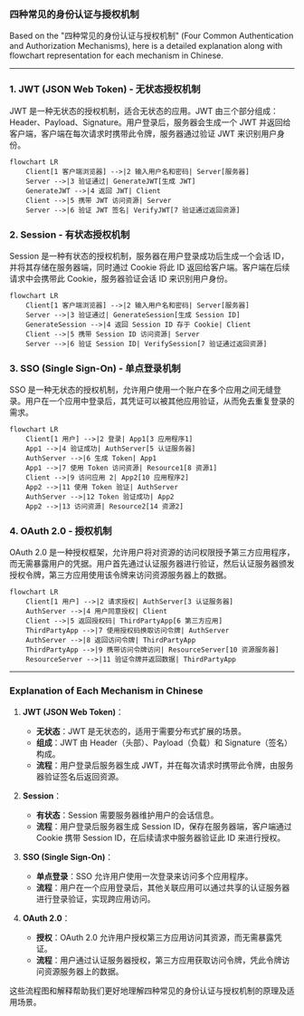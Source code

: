### 四种常见的身份认证与授权机制

Based on the "四种常见的身份认证与授权机制" (Four Common Authentication and Authorization Mechanisms), 
here is a detailed explanation along with flowchart representation for each mechanism in Chinese.

---

### 1. JWT (JSON Web Token) - 无状态授权机制

JWT 是一种无状态的授权机制，适合无状态的应用。JWT 由三个部分组成：Header、Payload、Signature。用户登录后，服务器会生成一个 JWT 并返回给客户端，客户端在每次请求时携带此令牌，服务器通过验证 JWT 来识别用户身份。

```mermaid
flowchart LR
    Client[1 客户端浏览器] -->|2 输入用户名和密码| Server[服务器]
    Server -->|3 验证通过| GenerateJWT[生成 JWT]
    GenerateJWT -->|4 返回 JWT| Client
    Client -->|5 携带 JWT 访问资源| Server
    Server -->|6 验证 JWT 签名| VerifyJWT[7 验证通过返回资源]
```

### 2. Session - 有状态授权机制

Session 是一种有状态的授权机制，服务器在用户登录成功后生成一个会话 ID，并将其存储在服务器端，同时通过 Cookie 将此 ID 返回给客户端。客户端在后续请求中会携带此 Cookie，服务器验证会话 ID 来识别用户身份。

```mermaid
flowchart LR
    Client[1 客户端浏览器] -->|2 输入用户名和密码| Server[服务器]
    Server -->|3 验证通过| GenerateSession[生成 Session ID]
    GenerateSession -->|4 返回 Session ID 存于 Cookie| Client
    Client -->|5 携带 Session ID 访问资源| Server
    Server -->|6 验证 Session ID| VerifySession[7 验证通过返回资源]

```

### 3. SSO (Single Sign-On) - 单点登录机制

SSO 是一种无状态的授权机制，允许用户使用一个账户在多个应用之间无缝登录。用户在一个应用中登录后，其凭证可以被其他应用验证，从而免去重复登录的需求。

```mermaid
flowchart LR
    Client[1 用户] -->|2 登录| App1[3 应用程序1]
    App1 -->|4 验证成功| AuthServer[5 认证服务器]
    AuthServer -->|6 生成 Token| App1
    App1 -->|7 使用 Token 访问资源| Resource1[8 资源1]
    Client -->|9 访问应用 2| App2[10 应用程序2]
    App2 -->|11 使用 Token 验证| AuthServer
    AuthServer -->|12 Token 验证成功| App2
    App2 -->|13 访问资源| Resource2[14 资源2]

```

### 4. OAuth 2.0 - 授权机制

OAuth 2.0 是一种授权框架，允许用户将对资源的访问权限授予第三方应用程序，而无需暴露用户的凭据。用户首先通过认证服务器进行验证，然后认证服务器颁发授权令牌，第三方应用使用该令牌来访问资源服务器上的数据。

```mermaid
flowchart LR
    Client[1 用户] -->|2 请求授权| AuthServer[3 认证服务器]
    AuthServer -->|4 用户同意授权| Client
    Client -->|5 返回授权码| ThirdPartyApp[6 第三方应用]
    ThirdPartyApp -->|7 使用授权码换取访问令牌| AuthServer
    AuthServer -->|8 返回访问令牌| ThirdPartyApp
    ThirdPartyApp -->|9 携带访问令牌访问| ResourceServer[10 资源服务器]
    ResourceServer -->|11 验证令牌并返回数据| ThirdPartyApp

```

---

### Explanation of Each Mechanism in Chinese

1. **JWT (JSON Web Token)**：
   - **无状态**：JWT 是无状态的，适用于需要分布式扩展的场景。
   - **组成**：JWT 由 Header（头部）、Payload（负载）和 Signature（签名）构成。
   - **流程**：用户登录后服务器生成 JWT，并在每次请求时携带此令牌，由服务器验证签名后返回资源。

2. **Session**：
   - **有状态**：Session 需要服务器维护用户的会话信息。
   - **流程**：用户登录后服务器生成 Session ID，保存在服务器端，客户端通过 Cookie 携带 Session ID，在后续请求中服务器验证此 ID 来进行授权。

3. **SSO (Single Sign-On)**：
   - **单点登录**：SSO 允许用户使用一次登录来访问多个应用程序。
   - **流程**：用户在一个应用登录后，其他关联应用可以通过共享的认证服务器进行登录验证，实现跨应用访问。

4. **OAuth 2.0**：
   - **授权**：OAuth 2.0 允许用户授权第三方应用访问其资源，而无需暴露凭证。
   - **流程**：用户通过认证服务器授权，第三方应用获取访问令牌，凭此令牌访问资源服务器上的数据。

这些流程图和解释帮助我们更好地理解四种常见的身份认证与授权机制的原理及适用场景。
